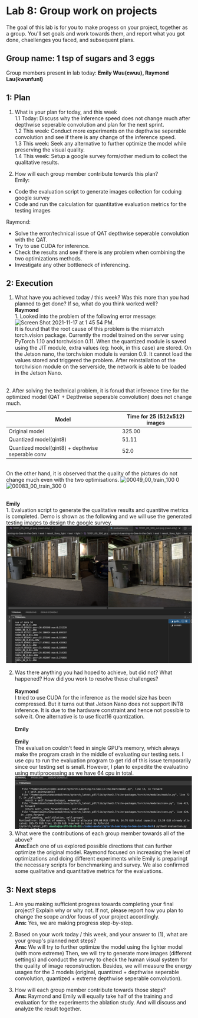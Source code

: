 Lab 8: Group work on projects
===
The goal of this lab is for you to make progess on your project, together as a group. You'll set goals and work towards them, and report what you got done, chaellenges you faced, and subsequent plans.


Group name: 1 tsp of sugars and 3 eggs
---
Group members present in lab today: <b>Emily Wuu(cwuu), Raymond Lau(kwunfunl)</b>


1: Plan
----
1. What is your plan for today, and this week <br/>
1.1 Today: Discuss why the inference speed does not change much after depthwise seperable convolution and plan for the next sprint. <br/>
1.2 This week: Conduct more experiments on the depthwise seperable convolution and see if there is any change of the inference speed. <br/>
1.3 This week: Seek any alternative to further optimize the model while preserving the visual quality. <br/>
1.4 This week: Setup a google survey form/other medium to collect the qualitative results. <br/>

2. How will each group member contribute towards this plan?<br/>
Emily:
- Code the evaluation script to generate images collection for coduing google survey
- Code and run the calculation for quantitative evaluation metrics for the testing images  

Raymond:
- Solve the error/technical issue of QAT depthwise seperable convolution with the QAT.
- Try to use CUDA for inference.
- Check the results and see if there is any problem when combining the two optimizations methods.
- Investigate any other bottleneck of inferencing.

2: Execution
----
1. What have you achieved today / this week? Was this more than you had planned to get done? If so, what do you think worked well?
<br><b>Raymond</b>
<br>1. Looked into the problem of the following error message:
<img width="571" alt="Screen Shot 2021-11-17 at 1 45 54 PM" src="https://user-images.githubusercontent.com/90403016/142262968-90e07c58-9fc3-4917-8fb7-d00a15403d67.png">. 
<br>It is found that the root cause of this problem is the mismatch torch.vision package. Currently the model trained on the server using PyTorch 1.10 and torchvision 0.11. When the quantized module is saved using the JIT module, extra values (eg: hook, in this case) are stored. On the Jetson nano, the torchvision module is version 0.9. It cannot load the values stored and triggered the problem. After reinstallation of the torchvision module on the serverside, the network is able to be loaded in the Jetson Nano. 

<br>2. After solving the technical problem, it is fonud that inference time for the optimized model (QAT + Depthwise seperable convolution) does not change much.


| Model  | Time for 25 (512x512) images |
| ------------- | ------------- |
| Original model  | 325.00  |
| Quantized model(qint8)  | 51.11  |
| Quantized model(qint8) + depthwise seperable conv | 52.0 |

 <br> On the other hand, it is observed that the quality of the pictures do not change much even with the two optimisations.
 ![00049_00_train_100 0](https://user-images.githubusercontent.com/90403016/143138179-9f786e1c-110a-4987-acca-42d4e96c81e5.jpg)
![00083_00_train_300 0](https://user-images.githubusercontent.com/90403016/143138204-18e3caeb-84cc-41e3-97ee-dad8246f5ba3.jpg)



<br><b>Emily</b>
<br>1. Evaluation script to generate the qualitative results and quantitve metrics is completed. Demo is shown as the following and we will use the generated testing images to design the google survey.
![00043_00_train_250 0](https://github.com/cwuu/11-767/blob/main/labs/lab9-img/test.png)

2. Was there anything you had hoped to achieve, but did not? What happened? How did you work to resolve these challenges?
<br><br><b>Raymond</b>
<br>I tried to use CUDA for the inference as the model size has been compressed. But it turns out that Jetson Nano does not support INT8 inference. It is due to the hardware constraint and hence not possible to solve it. One alternative is to use float16 quantization.
<br><br><b>Emily</b>
<br><br><b>Emily</b>
<br> The evaluation couldn't feed in single GPU's memory, which always make the program crash in the middle of evaluating our testing sets. I use cpu to run the evaluation program to get rid of this issue temporarily since our testing set is small. However, I plan to expedite the evaluatino using mutiprocessing as we have 64 cpu in total.
![00043_00_train_250 0](https://github.com/cwuu/11-767/blob/main/labs/lab9-img/cuda_memory_issue.png)
3. What were the contributions of each group member towards all of the above?
<br><b>Ans:</b>Each one of us explored possible directions that can further optimize the original model. Raymond focused on increasing the level of optimizations and doing different experiments while Emily is preparingt the necessary scripts for benchmarking and survey. We also confirmed some qualitative and quantitative metrics for the evaluations.
  
3: Next steps
----
1. Are you making sufficient progress towards completing your final project? Explain why or why not. If not, please report how you plan to change the scope and/or focus of your project accordingly.
<br><b>Ans:</b> Yes, we are making progress step-by-step.


2. Based on your work today / this week, and your answer to (1), what are your group's planned next steps?
 <br><b>Ans:</b> We will try to further optimize the model using the lighter model (with more extreme) Then, we will try to generate more images (different settings) and conduct the survey to check the human visual system for the quality of image reconstruction. Besides, we will measure the energy usages for the 3 models (original, quantized + depthwise seperable convolution, quantized + extreme depthwise seperable convolution).

3. How will each group member contribute towards those steps? 
<br><b>Ans:</b> Raymond and Emily will equally take half of the training and evaluation for the experiments the ablation study. And will discuss and analyze the result together. 
